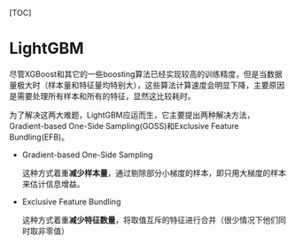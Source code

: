 [TOC]

# LightGBM

尽管XGBoost和其它的一些boosting算法已经实现较高的训练精度，但是当数据量极大时（样本量和特征量均特别大），这些算法计算速度会明显下降，主要原因是需要处理所有样本和所有的特征，显然这比较耗时。

为了解决这两大难题，LightGBM应运而生，它主要提出两种解决方法，Gradient-based One-Side Sampling(GOSS)和Exclusive Feature Bundling(EFB)。

- Gradient-based One-Side Sampling

  这种方式着重**减少样本量**，通过剔除部分小梯度的样本，即只用大梯度的样本来估计信息增益。

- Exclusive Feature Bundling

  这种方式着重**减少特征数量**，将取值互斥的特征进行合并（很少情况下他们同时取非零值）

